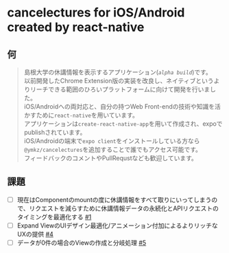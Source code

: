 # cancelectures for iOS/Android created by react-native

## 何

> 島根大学の休講情報を表示するアプリケーション(*`alpha build`*)です。  
以前開発したChrome Extension版の実装を改良し、ネイティブというよりリーチできる範囲のひろいプラットフォームに向けて開発を行いました。  
iOS/Androidへの両対応と、自分の持つWeb Front-endの技術や知識を活かすために`react-native`を用いています。  
アプリケーションは`create-react-native-app`を用いて作成され、expoでpublishされています。  
iOS/Androidの端末で`expo client`をインストールしている方なら`@ymkz/cancelectures`を追加することで誰でもアクセス可能です。  
フィードバックのコメントやPullRequstなども歓迎しています。  


## 課題

- [ ] 現在はComponentのmountの度に休講情報をすべて取りにいってしまうので、リクエストを減らすために休講情報データの永続化とAPIリクエストのタイミングを最適化する [#1](https://github.com/ymkz/cancelectures-RN/issues/1)
- [ ] Expand ViewのUIデザイン最適化/アニメーション付加によるよりリッチなUXの提供 [#4](https://github.com/ymkz/cancelectures-RN/issues/4)
- [ ] データが0件の場合のViewの作成と分岐処理 [#5](https://github.com/ymkz/cancelectures-RN/issues/5)
